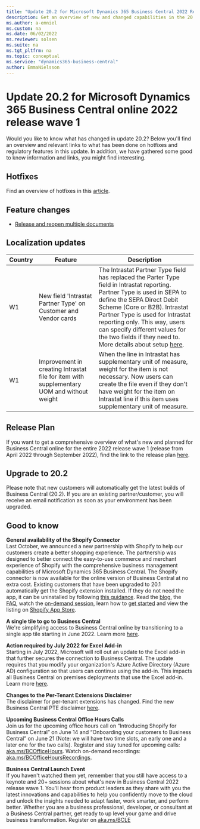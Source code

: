 ```yaml
---
title: "Update 20.2 for Microsoft Dynamics 365 Business Central 2022 Release Wave 1"
description: Get an overview of new and changed capabilities in the 20.2 update of Business Central online, which is part of 2022 release wave 1.
ms.author: a-emniel
ms.custom: na
ms.date: 06/02/2022
ms.reviewer: solsen
ms.suite: na
ms.tgt_pltfrm: na
ms.topic: conceptual
ms.service: "dynamics365-business-central"
author: EmmaNielsson
---
```


# Update 20.2 for Microsoft Dynamics 365 Business Central online 2022 release wave 1

Would you like to know what has changed in update 20.2? Below you'll find an overview and relevant links to what has been done on hotfixes and regulatory features in this update. In addition, we have gathered some good to know information and links, you might find interesting.

## Hotfixes

Find an overview of hotfixes in this [article](https://support.microsoft.com/en-us/topic/update-20-2-for-microsoft-dynamics-365-business-central-on-premises-2022-release-wave-1-application-build-20-2-41423-platform-build-20-0-41354-7e726f77-5ab9-4221-ab45-a8cb7e2b28df).

## Feature changes  

- [Release and reopen multiple documents](/dynamics365-release-plan/2022wave1/smb/dynamics365-business-central/release-reopen-multiple-documents)


## Localization updates

| Country| Feature  |Description|
|-------------|--------------|--------------|
|W1 | New field 'Intrastat Partner Type' on Customer and Vendor cards | The Intrastat Partner Type field has replaced the Parter Type field in Intrastat reporting. Partner Type is used in SEPA to define the SEPA Direct Debit Scheme (Core or B2B). Intrastat Partner Type is used for Intrastat reporting only. This way, users can specify different values for the two fields if they need to. More details about setup [here](/dynamics365/business-central/finance-how-setup-report-intrastat). |
| W1 | Improvement in creating Intrastat file for item with supplementary UOM and without weight | When the line in Intrastat has supplementary unit of measure, weight for the item is not necessary. Now users can create the file even if they don't have weight for the item on Intrastat line if this item uses supplementary unit of measure. |

## Release Plan  

If you want to get a comprehensive overview of what's new and planned for Business Central online for the entire 2022 release wave 1 (release from April 2022 through  September 2022), find the link to the release plan [here](/dynamics365-release-plan/2021wave2/smb/dynamics365-business-central/planned-features).

## Upgrade to 20.2

Please note that new customers will automatically get the latest builds of Business Central (20.2). If you are an existing partner/customer, you will receive an email notification as soon as your environment has been upgraded.

## Good to know

**General availability of the Shopify Connector**  
Last October, we announced a new partnership with Shopify to help our customers create a better shopping experience. The partnership was designed to better connect the easy-to-use commerce and merchant experience of Shopify with the comprehensive business management capabilities of Microsoft Dynamics 365 Business Central. The Shopify connector is now available for the online version of Business Central at no extra cost. Existing customers that have been upgraded to 20.1 automatically get the Shopify extension installed. If they do not need the app, it can be uninstalled by following [this guidance](/dynamics365/business-central/ui-extensions-install-uninstall#uninstall-an-extension). Read the [blog](https://cloudblogs.microsoft.com/dynamics365/bdm/2022/05/26/dynamics-365-business-central-now-includes-a-shopify-connector/), the [FAQ](/dynamics365/business-central/shopify/shopify-faq), watch the [on-demand session](https://aka.ms/BCShopifySession), learn how to [get started](/dynamics365/business-central/shopify/get-started) and view the listing on [Shopify App Store](https://apps.shopify.com/dynamics-365-business-central?surface_detail=global-erp-partners&surface_inter_position=1&surface_intra_position=1&surface_type=collection).

**A single tile to go to Business Central**  
We're simplifying access to Business Central online by transitioning to a single app tile starting in June 2022. Learn more [here](/dynamics365-release-plan/2022wave1/smb/dynamics365-business-central/single-tile-go-business-central).

**Action required by July 2022 for Excel Add-in**  
Starting in July 2022, Microsoft will roll out an update to the Excel add-in that further secures the connection to Business Central. The update requires that you modify your organization's Azure Active Directory (Azure AD) configuration so that users can continue using the add-in. This impacts all Business Central on premises deployments that use the Excel add-in. Learn more [here](/dynamics365/business-central/dev-itpro/administration/update-excel-addin-configuration).

**Changes to the Per-Tenant Extensions Disclaimer**  
The disclaimer for per-tenant extensions has changed. Find the new Business Central PTE disclaimer [here](https://go.microsoft.com/fwlink/?linkid=2193002&clcid=0x409).

**Upcoming Business Central Office Hours Calls**  
Join us for the upcoming office hours call on “Introducing Shopify for Business Central” on June 14 and “Onboarding your customers to Business Central” on June 21 (Note: we will have two time slots, an early one and a later one for the two calls). Register and stay tuned for upcoming calls: [aka.ms/BCOfficeHours](https://aka.ms/BCOfficeHours). Watch on-demand recordings: [aka.ms/BCOfficeHoursRecordings](https://aka.ms/BCOfficeHoursRecordings).  

**Business Central Launch Event**  
If you haven't watched them yet, remember that you still have access to a keynote and 20+ sessions about what's new in Business Central 2022 release wave 1. You'll hear from product leaders as they share with you the latest innovations and capabilities to help you confidently move to the cloud and unlock the insights needed to adapt faster, work smarter, and perform better. Whether you are a business professional, developer, or consultant at a Business Central partner, get ready to up level your game and drive business transformation. Register on [aka.ms/BCLE](https://aka.ms/BCLE)
